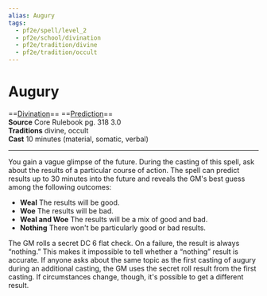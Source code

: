 ```yaml
---
alias: Augury
tags:
  - pf2e/spell/level_2
  - pf2e/school/divination
  - pf2e/tradition/divine
  - pf2e/tradition/occult
---
```


# Augury

==[Divination](Divination.md)== ==[Prediction](Prediction.md)==  
__Source__ Core Rulebook pg. 318 3.0  
**Traditions** divine, occult  
**Cast** 10 minutes (material, somatic, verbal)

---

You gain a vague glimpse of the future. During the casting of this spell, ask about the results of a particular course of action. The spell can predict results up to 30 minutes into the future and reveals the GM's best guess among the following outcomes:

- **Weal** The results will be good.
- **Woe** The results will be bad.
- **Weal and Woe** The results will be a mix of good and bad.
- **Nothing** There won't be particularly good or bad results.

The GM rolls a secret DC 6 flat check. On a failure, the result is always “nothing.” This makes it impossible to tell whether a “nothing” result is accurate. If anyone asks about the same topic as the first casting of augury during an additional casting, the GM uses the secret roll result from the first casting. If circumstances change, though, it's possible to get a different result.
